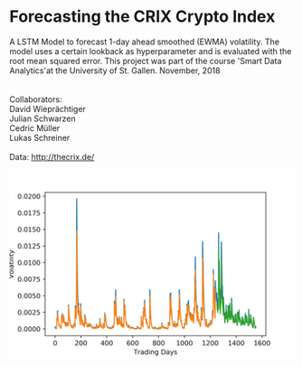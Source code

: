 # Forecasting the CRIX Crypto Index 

A LSTM Model to forecast 1-day ahead smoothed (EWMA) volatility. The model uses a certain lookback as hyperparameter and is evaluated with the root mean squared error. This project was part of the course 'Smart Data Analytics'at the University of St. Gallen. November, 2018<br> <br>
<br>
Collaborators: <br>
David Wieprächtiger <br>
Julian Schwarzen <br>
Cedric Müller <br>
Lukas Schreiner <br>
<br>
Data: 
http://thecrix.de/
<br>
<div align='center'>
  <img src='output/Plot_LB-10_EP-25.png'>
</div>
